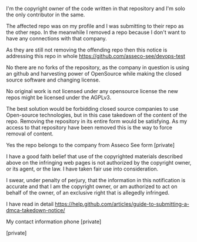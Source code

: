 I'm the copyright owner of the code written in that repository and I'm solo the only contributor in the same.

The affected repo was on my profile and I was submitting to their repo as the other repo. In the meanwhile I removed a repo because I don't want to have any connections with that company.

As they are still not removing the offending repo then this notice is addressing this repo in whole https://github.com/asseco-see/devops-test

No there are no forks of the repository, as the company in question is using an github and harvesting power of OpenSource while making the closed source software and changing license.

No original work is not licensed under any opensource license the new repos might be licensed under the AGPLv3.

The best solution would be forbidding closed source companies to use Open-source technologies, but in this case takedown of the content of the repo. Removing the repository in its entire form would be satisfying. As my access to that repository have been removed this is the way to force removal of content.

Yes the repo belongs to the company from Asseco See form [private]

I have a good faith belief that use of the copyrighted materials described above on the infringing web pages is not authorized by the copyright owner, or its agent, or the law. I have taken fair use into consideration.

I swear, under penalty of perjury, that the information in this notification is accurate and that I am the copyright owner, or am authorized to act on behalf of the owner, of an exclusive right that is allegedly infringed.

I have read in detail
https://help.github.com/articles/guide-to-submitting-a-dmca-takedown-notice/

My contact information phone [private]

[private]
